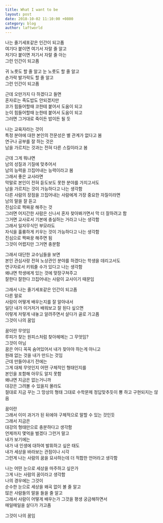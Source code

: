 ```yaml
---
title: What I want to be
layout: post
date: 2018-10-02 11:10:00 +0800
category: blog
author: laftworld
---
```


나는 줄기세포같은 인간이 되고픔  
여기다 붙이면 여기서 자랄 줄 알고  
저기다 붙이면 저기서 자랄 줄 아는  
그런 인간이 되고픔

귀 노릇도 할 줄 알고
눈 노릇도 할 줄 알고  
손가락 발가락도 할 줄 알고  
그런 인간이 되고픔  

근데 오만가지 다 하겠다고 들면  
혼자로는 죽도밥도 안되겠지만  
코가 힘들어할때 코한테 붙어서 도움이 되고  
눈이 힘들어할때 눈한테 붙어서 도움이 되고  
그러면 그거대로 죽이든 밥이든 될 듯  

나는 교육자라는 것이  
특정 분야에 대한 본인의 전문성은 별 관계가 없다고 봄  
연구나 공부를 잘 하는 것은  
남을 가르치는 것과는 
전혀 다른 스킬이라고 봄  

근데 그게 뭐냐면  
남의 성질과 기질에 맞추어서  
남의 능력을 끄집어내는 능력이라고 봄  
그래서 좋은 교사라면  
막말로 본인이 전혀 듣도보도 못한 분야를 가지고서도  
남을 가르치는 것이 가능하다고 나는 생각함  
다른 사람의 장점을 끄집어내는 사람에게
가장 중요한 자질이라면  
남의 말을 잘 듣고   
진심으로 짝짜꿍 해주는 것  
그러면 어지간한 사람은 신나서 
혼자 찾아봐가면서 막 더 잘하려고 함  
그거면 교사로서 기본에 충실하는 거라고 나는 생각함  
그래서 일자무식인 부모라도   
자식을 훌륭하게 키우는 것이 가능하다고 나는 생각함  
진심으로 짝짜꿍 해주면 됨  
그것이 어렵지만 그거면 충분함 

그래서 대단한 교수님들을 보면  
본인 관심사랑 전혀 노상관인 분야를 하겠다는 학생을 데리고서도  
연구자로서 키워줄 수가 있다고 나는 생각함  
왜냐면 학생에게 있는 것에 맞장구쳐주고   
잘한다 잘한다 끄집어내는 사람이 교사이기 때문임  
  
그래서 나는 줄기세포같은 인간이 되고픔  
다른 말로  
사람이 어떻게 배우는지를 잘 알아내서  
일단 내가 이거저거 배워보고 잘 된다 싶으면  
이렇게 저렇게 내놓고 알려주면서 살다가 골로 가고픔  
그것이 나의 꿈임  
  
꿈이란 무엇임  
루피가 찾는 원피스처럼 찾아헤메는 그 무엇임?  
그것이 아님  
꿈은 어디 꼭꼭 숨어있어서 내가 찾아야 하는게 아니고  
원래 없는 것을 내가 만드는 것임  
근데 만들어내기 전에는  
그게 대체 무엇인지 어떤 구체적인 형태인지를   
본인을 포함해 아무도 알지 못함  
왜냐면 지금은 없는거니까  
대강은 그려볼 수 있을지 몰라도  
절대로 지금 꾸는 그 망상의 형태 그대로 
수학문제 정답맞추듯이 뿅  하고 구현되지는 않음  

꿈이란  
그래서 이미 과거가 된 뒤에야 구체적으로 말할 수 있는 것인듯  
그래서 지금은   
대강의 형태만으로 충분하다고 생각함  
언제까지 몇억을 벌겠다 그런거 말고  
내가 보기에는  
내가 내 인생에 대하여 발휘하고 싶은 태도  
내가 세상을 바라보는 관점이나 시각  
그런게 나는 사람의 꿈을 묘사하는데 더 적합한 언어라고 생각함  
  
나는 어떤 눈으로 세상을 마주하고 싶은가  
그게 나는 사람의 꿈이라고 생각함  
나의 경우에는 그것이  
순수한 눈으로 세상을 왜곡 없이 볼 줄 알고  
많은 사람들의 말을 들을 줄 알고  
그래서 사람이 어떻게 배우는가 그것을 평생 궁금해하면서  
매일매일을 살다가 가고픔  

그것이 나의 꿈임
